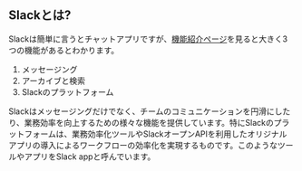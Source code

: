 ## Slackとは?

Slackは簡単に言うとチャットアプリですが、[機能紹介ページ][1]を見ると大きく3つの機能があるとわかります。

1. メッセージング
2. アーカイブと検索
3. Slackのプラットフォーム

Slackはメッセージングだけでなく、チームのコミュニケーションを円滑にしたり、業務効率を向上するための様々な機能を提供しています。特にSlackのプラットフォームは、業務効率化ツールやSlackオープンAPIを利用したオリジナルアプリの導入によるワークフローの効率化を実現するものです。このようなツールやアプリをSlack appと呼んでいます。

[1]: https://slack.com/intl/ja-jp/features
